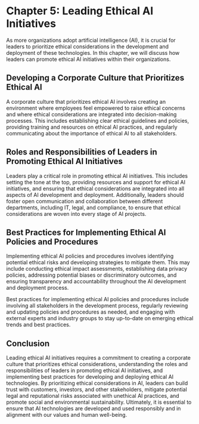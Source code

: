 Chapter 5: Leading Ethical AI Initiatives
=========================================

As more organizations adopt artificial intelligence (AI), it is crucial for leaders to prioritize ethical considerations in the development and deployment of these technologies. In this chapter, we will discuss how leaders can promote ethical AI initiatives within their organizations.

Developing a Corporate Culture that Prioritizes Ethical AI
----------------------------------------------------------

A corporate culture that prioritizes ethical AI involves creating an environment where employees feel empowered to raise ethical concerns and where ethical considerations are integrated into decision-making processes. This includes establishing clear ethical guidelines and policies, providing training and resources on ethical AI practices, and regularly communicating about the importance of ethical AI to all stakeholders.

Roles and Responsibilities of Leaders in Promoting Ethical AI Initiatives
-------------------------------------------------------------------------

Leaders play a critical role in promoting ethical AI initiatives. This includes setting the tone at the top, providing resources and support for ethical AI initiatives, and ensuring that ethical considerations are integrated into all aspects of AI development and deployment. Additionally, leaders should foster open communication and collaboration between different departments, including IT, legal, and compliance, to ensure that ethical considerations are woven into every stage of AI projects.

Best Practices for Implementing Ethical AI Policies and Procedures
------------------------------------------------------------------

Implementing ethical AI policies and procedures involves identifying potential ethical risks and developing strategies to mitigate them. This may include conducting ethical impact assessments, establishing data privacy policies, addressing potential biases or discriminatory outcomes, and ensuring transparency and accountability throughout the AI development and deployment process.

Best practices for implementing ethical AI policies and procedures include involving all stakeholders in the development process, regularly reviewing and updating policies and procedures as needed, and engaging with external experts and industry groups to stay up-to-date on emerging ethical trends and best practices.

Conclusion
----------

Leading ethical AI initiatives requires a commitment to creating a corporate culture that prioritizes ethical considerations, understanding the roles and responsibilities of leaders in promoting ethical AI initiatives, and implementing best practices for developing and deploying ethical AI technologies. By prioritizing ethical considerations in AI, leaders can build trust with customers, investors, and other stakeholders, mitigate potential legal and reputational risks associated with unethical AI practices, and promote social and environmental sustainability. Ultimately, it is essential to ensure that AI technologies are developed and used responsibly and in alignment with our values and human well-being.
